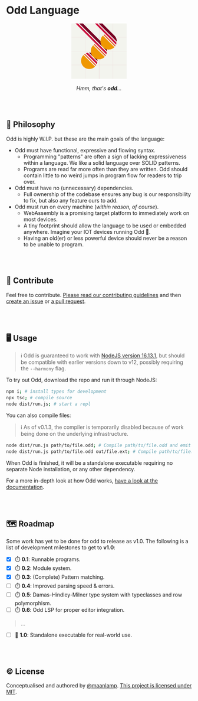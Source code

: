 # Odd Language

<div align="center">
<img src="./logo.svg" height="150" alt="A yellowish-grey square with a thin, faint red — almost pink — grid. In the centre of this square is the word 'odd', written with an industrial design typeface with no holes in the letters, rotated to the left by 45 degrees from the centre. Every letter of the word is composed of four separated coloured parts, going from yellow-orange, to orange, to soft-red to dark crimson. Both D's of the word have ascenders that extend to the end of the square.">

_Hmm, that's **odd**..._

</div>

<br/>
<br/>

## 🧠 Philosophy

Odd is highly W.I.P. but these are the main goals of the language:

- Odd must have functional, expressive and flowing syntax.
  - Programming "patterns" are often a sign of lacking expressiveness within a language. We like a solid language over SOLID patterns.
  - Programs are read far more often than they are written. Odd should contain little to no weird jumps in program flow for readers to trip over.
- Odd must have no (unnecessary) dependencies.
  - Full ownership of the codebase ensures any bug is our responsibility to fix, but also any feature ours to add.
- Odd must run on every machine (_within reason, of course_).
  - WebAssembly is a promising target platform to immediately work on most devices.
  - A tiny footprint should allow the language to be used or embedded anywhere. Imagine your IOT devices running Odd 🤯.
  - Having an old(er) or less powerful device should never be a reason to be unable to program.

<br/>
<br/>

## 🤸 Contribute

Feel free to contribute. [Please read our contributing guidelines](./CONTRIBUTING.md) and then [create an issue](https://github.com/oddlanguage/odd/issues/new) or [a pull request](https://github.com/oddlanguage/odd/pulls).

<br/>
<br/>

## 🖥️ Usage

> ℹ️ Odd is guaranteed to work with [NodeJS version 16.13.1](https://nodejs.org/dist/v16.13.1/), but should be compatible with earlier versions down to v12, possibly requiring the `--harmony` flag.

To try out Odd, download the repo and run it through NodeJS:

```sh
npm i; # install types for development
npx tsc; # compile source
node dist/run.js; # start a repl
```

You can also compile files:

> ℹ️ As of v0.1.3, the compiler is temporarily disabled because of work being done on the underlying infrastructure.

```sh
node dist/run.js path/to/file.odd; # Compile path/to/file.odd and emit to stdout
node dist/run.js path/to/file.odd out/file.ext; # Compile path/to/file.odd and write to out/file.ext
```

When Odd is finished, it will be a standalone executable requiring no separate Node installation, or any other dependency.

For a more in-depth look at how Odd works, [have a look at the documentation](docs/syntax.md).

<br/>
<br/>

## 🗺️ Roadmap

Some work has yet to be done for odd to release as v1.0. The following is a list of development milestones to get to **v1.0**:

- [x] ⏱️ **0.1**: Runnable programs.
- [x] ⏱️ **0.2**: Module system.
- [x] ⏱️ **0.3**: (Complete) Pattern matching.
- [ ] ⏱️ **0.4**: Improved parsing speed & errors.
- [ ] ⏱️ **0.5**: Damas-Hindley-Milner type system with typeclasses and row polymorphism.
- [ ] ⏱️ **0.6**: Odd LSP for proper editor integration.

> ...

- [ ] 🏁 **1.0**: Standalone executable for real-world use.

<br/>
<br/>

## © License

Conceptualised and authored by [@maanlamp](https://github.com/maanlamp).
[This project is licensed under MIT](./LICENSE.txt).
